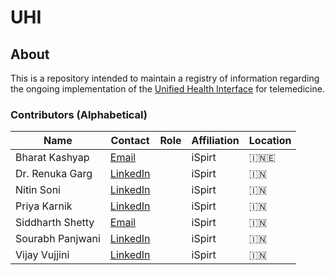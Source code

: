 # UHI

## About

This is a repository intended to maintain a registry of information regarding the ongoing implementation of the [Unified Health Interface](https://abdm.gov.in/assets/uploads/consultation_papersDocs/UHI_Consultation_Paper.pdf) for telemedicine.

### Contributors (Alphabetical)

| Name                 | Contact                                                                                        | Role              | Affiliation                      | Location |
| ----------------     | ---------------------------------------------------------------                              | ----------------- | -----------                      | --       |
| Bharat Kashyap    | [<i class="fa fa-envelope-o"></i>Email](mailto:bharatkashyap.exun@gmail.com)  |                   | iSpirt  | 🇮🇳🇪     |
| Dr. Renuka Garg        | <a href="https://in.linkedin.com/in/renuka-garg-a3745b10" target="_blank"><i class="fa fa-link"></i>LinkedIn</a> |                   | iSpirt                                 | 🇮🇳     |
| Nitin Soni            | <a href="https://www.linkedin.com/in/nitin-soni-22b83618/" target="_blank"><i class="fa fa-link"></i>LinkedIn</a>|                   | iSpirt                           | 🇮🇳     |
| Priya Karnik        | <a href="https://www.linkedin.com/in/priyakarnik" target="_blank"><i class="fa fa-link"></i>LinkedIn</a>    |                   | iSpirt                                 | 🇮🇳     |
| Siddharth Shetty     | [<i class="fa fa-envelope-o"></i>Email](mailto:siddharth.shetty@ispirt.in)   |                   | iSpirt                           | 🇮🇳     |
| Sourabh Panjwani  |<a href="https://www.linkedin.com/in/saurabh-panjwani-796a4435" target="_blank"><i class="fa fa-link"></i>LinkedIn</a>   |                   | iSpirt                           | 🇮🇳     |
| Vijay Vujjini  | <a href="https://www.linkedin.com/in/vvujjini" target="_blank"><i class="fa fa-link"></i>LinkedIn</a> |                   | iSpirt                           | 🇮🇳     |





